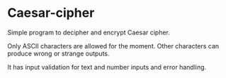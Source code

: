# Caesar-cipher
Simple program to decipher and encrypt Caesar cipher.

Only ASCII characters are allowed for the moment. Other characters can produce wrong or strange outputs.

It has input validation for text and number inputs and error handling.
